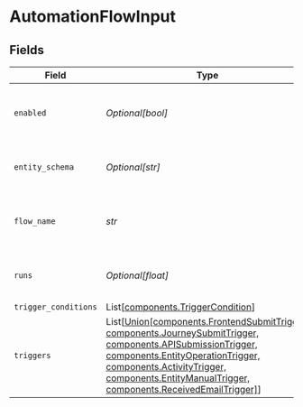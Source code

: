 # AutomationFlowInput


## Fields

| Field                                                                                                                                                                                                                                                                                    | Type                                                                                                                                                                                                                                                                                     | Required                                                                                                                                                                                                                                                                                 | Description                                                                                                                                                                                                                                                                              | Example                                                                                                                                                                                                                                                                                  |
| ---------------------------------------------------------------------------------------------------------------------------------------------------------------------------------------------------------------------------------------------------------------------------------------- | ---------------------------------------------------------------------------------------------------------------------------------------------------------------------------------------------------------------------------------------------------------------------------------------- | ---------------------------------------------------------------------------------------------------------------------------------------------------------------------------------------------------------------------------------------------------------------------------------------- | ---------------------------------------------------------------------------------------------------------------------------------------------------------------------------------------------------------------------------------------------------------------------------------------- | ---------------------------------------------------------------------------------------------------------------------------------------------------------------------------------------------------------------------------------------------------------------------------------------- |
| `enabled`                                                                                                                                                                                                                                                                                | *Optional[bool]*                                                                                                                                                                                                                                                                         | :heavy_minus_sign:                                                                                                                                                                                                                                                                       | Whether the automation is enabled or not                                                                                                                                                                                                                                                 |                                                                                                                                                                                                                                                                                          |
| `entity_schema`                                                                                                                                                                                                                                                                          | *Optional[str]*                                                                                                                                                                                                                                                                          | :heavy_minus_sign:                                                                                                                                                                                                                                                                       | The triggering entity schema                                                                                                                                                                                                                                                             | submission                                                                                                                                                                                                                                                                               |
| `flow_name`                                                                                                                                                                                                                                                                              | *str*                                                                                                                                                                                                                                                                                    | :heavy_check_mark:                                                                                                                                                                                                                                                                       | A descriptive name for the Automation                                                                                                                                                                                                                                                    | Handle contact form                                                                                                                                                                                                                                                                      |
| `runs`                                                                                                                                                                                                                                                                                   | *Optional[float]*                                                                                                                                                                                                                                                                        | :heavy_minus_sign:                                                                                                                                                                                                                                                                       | Number of automation executions that ran                                                                                                                                                                                                                                                 | 7                                                                                                                                                                                                                                                                                        |
| `trigger_conditions`                                                                                                                                                                                                                                                                     | List[[components.TriggerCondition](../../models/components/triggercondition.md)]                                                                                                                                                                                                         | :heavy_minus_sign:                                                                                                                                                                                                                                                                       | N/A                                                                                                                                                                                                                                                                                      |                                                                                                                                                                                                                                                                                          |
| `triggers`                                                                                                                                                                                                                                                                               | List[[Union[components.FrontendSubmitTrigger, components.JourneySubmitTrigger, components.APISubmissionTrigger, components.EntityOperationTrigger, components.ActivityTrigger, components.EntityManualTrigger, components.ReceivedEmailTrigger]](../../models/components/anytrigger.md)] | :heavy_check_mark:                                                                                                                                                                                                                                                                       | N/A                                                                                                                                                                                                                                                                                      |                                                                                                                                                                                                                                                                                          |